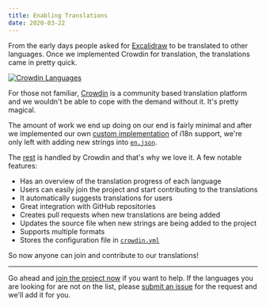 ```yaml
---
title: Enabling Translations
date: 2020-03-22
---
```


From the early days people asked for [Excalidraw](https://excalidraw.com) to be translated to other languages. Once we implemented Crowdin for translation, the translations came in pretty quick.

<!-- end -->

[![Crowdin Languages](crowdin.png)](https://crowdin.com/project/excalidraw)

For those not familiar, [Crowdin](https://crowdin.com) is a community based translation platform and we wouldn't be able to cope with the demand without it. It's pretty magical.

The amount of work we end up doing on our end is fairly minimal and after we implemented our own [custom implementation](https://github.com/excalidraw/excalidraw/pull/638/files) of i18n support, we're only left with adding new strings into [`en.json`](https://github.com/excalidraw/excalidraw/blob/master/src/locales/en.json).

The [rest](https://github.com/excalidraw/excalidraw/tree/master/src/locales) is handled by Crowdin and that's why we love it. A few notable features:

- Has an overview of the translation progress of each language
- Users can easily join the project and start contributing to the translations
- It automatically suggests translations for users
- Great integration with GitHub repositories
- Creates pull requests when new translations are being added
- Updates the source file when new strings are being added to the project
- Supports multiple formats
- Stores the configuration file in [`crowdin.yml`](https://github.com/excalidraw/excalidraw/blob/master/crowdin.yml)

So now anyone can join and contribute to our translations!

---

Go ahead and [join the project now](https://crowdin.com/project/excalidraw) if you want to help. If the languages you are looking for are not on the list, please [submit an issue](https://github.com/excalidraw/excalidraw/issues/new) for the request and we'll add it for you.
